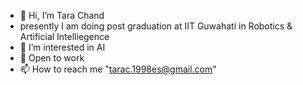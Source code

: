 - 👋 Hi, I’m Tara Chand
-   presently I am doing post graduation at IIT Guwahati in Robotics & Artificial Intelliegence
- 👀 I’m interested in AI
- 🌱 Open to work
- 📫 How to reach me "tarac.1998es@gmail.com"

<!---
c-tarac/c-tarac is a ✨ special ✨ repository because its `README.md` (this file) appears on your GitHub profile.
You can click the Preview link to take a look at your changes.
--->
